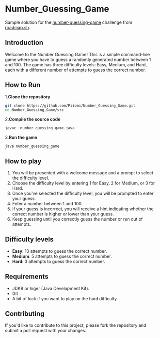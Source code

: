# Number_Guessing_Game
Sample solution for the [number-guessing-game](https://roadmap.sh/projects/number-guessing-game) challenge from [roadmap.sh](https://roadmap.sh).

## Introduction
Welcome to the Number Guessing Game! This is a simple command-line game where you have to guess a randomly generated number between 1 and 100. The game has three difficulty levels: Easy, Medium, and Hard, each with a different number of attempts to guess the correct number.

## How to Run
1.**Clone the repository**
  ```bash
  git clone https://github.com/Piioni/Number_Guessing_Game.git
  cd Number_Guessing_Game/src
  ```

2.**Compile the source code**
  ```bash
  javac  number_guessing_game.java
  ```
3.**Run the game** 
  ```
  java number_guessing_game 
  ```

## How to play
1. You will be presented with a welcome message and a prompt to select the difficulty level.
2. Choose the difficulty level by entering 1 for Easy, 2 for Medium, or 3 for Hard.
3. Once you've selected the difficulty level, you will be prompted to enter your guess.
4. Enter a number between 1 and 100.
5. If your guess is incorrect, you will receive a hint indicating whether the correct number is higher or lower than your guess.
6. Keep guessing until you correctly guess the number or run out of attempts.

## Difficulty levels 
* **Easy**: 10 attempts to guess the correct number.
* **Medium**: 5 attempts to guess the correct number.
* **Hard**: 3 attempts to guess the correct number.

## Requirements
* JDK8 or higer (Java Development Kit).
* Git
* A bit of luck if you want to play on the hard difficulty. 

## Contributing
If you'd like to contribute to this project, please fork the repository and submit a pull request with your changes.
